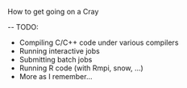 
How to get going on a Cray

-- TODO:
- Compiling C/C++ code under various compilers
- Running interactive jobs
- Submitting batch jobs
- Running R code (with Rmpi, snow, ...)
- More as I remember...

